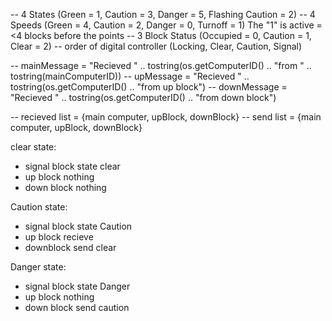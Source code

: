 -- 4 States (Green = 1, Caution = 3, Danger = 5, Flashing Caution = 2)
-- 4 Speeds (Green = 4, Caution = 2, Danger = 0, Turnoff = 1)    The "1" is active =<4 blocks before the points
-- 3 Block Status (Occupied = 0, Caution = 1, Clear = 2)
-- order of digital controller (Locking, Clear, Caution, Signal)

-- mainMessage = "Recieved " .. tostring(os.getComputerID() .. "from " .. tostring(mainComputerID))
-- upMessage = "Recieved " .. tostring(os.getComputerID() .. "from up block")
-- downMessage = "Recieved " .. tostring(os.getComputerID() .. "from down block")

-- recieved list = {main computer, upBlock, downBlock}
-- send list = {main computer, upBlock, downBlock}




clear state:
- signal block state clear
- up block nothing
- down block nothing

Caution state:
- signal block state Caution
- up block recieve
- downblock send clear

Danger state:
- signal block state Danger
- up block nothing
- down block send caution